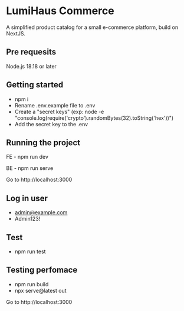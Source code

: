 # LumiHaus Commerce

A simplified product catalog for a small e-commerce platform, build on NextJS.

## Pre requesits

Node.js 18.18 or later

## Getting started

- npm i
- Rename .env.example file to .env
- Create a "secret keys" (exp: node -e "console.log(require('crypto').randomBytes(32).toString('hex'))")
- Add the secret key to the .env

## Running the project

FE - npm run dev

BE - npm run serve

Go to http://localhost:3000

## Log in user

- admin@example.com
- Admin123!

## Test
- npm run test

## Testing perfomace

- npm run build
- npx serve@latest out

Go to http://localhost:3000

